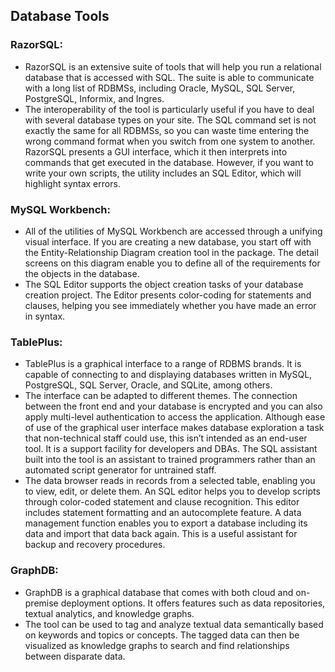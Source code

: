 ## Database Tools

### RazorSQL:
* RazorSQL is an extensive suite of tools that will help you run a relational database that is accessed with SQL. The suite is able to communicate with a long list of RDBMSs, including Oracle, MySQL, SQL Server, PostgreSQL, Informix, and Ingres.
* The interoperability of the tool is particularly useful if you have to deal with several database types on your site. The SQL command set is not exactly the same for all RDBMSs, so you can waste time entering the wrong command format when you switch from one system to another. RazorSQL presents a GUI interface, which it then interprets into commands that get executed in the database. However, if you want to write your own scripts, the utility includes an SQL Editor, which will highlight syntax errors.

### MySQL Workbench:
* All of the utilities of MySQL Workbench are accessed through a unifying visual interface. If you are creating a new database, you start off with the Entity-Relationship Diagram creation tool in the package. The detail screens on this diagram enable you to define all of the requirements for the objects in the database.
* The SQL Editor supports the object creation tasks of your database creation project. The Editor presents color-coding for statements and clauses, helping you see immediately whether you have made an error in syntax.

### TablePlus:
* TablePlus is a graphical interface to a range of RDBMS brands. It is capable of connecting to and displaying databases written in MySQL, PostgreSQL, SQL Server, Oracle, and SQLite, among others. 
* The interface can be adapted to different themes. The connection between the front end and your database is encrypted and you can also apply multi-level authentication to access the application. Although ease of use of the graphical user interface makes database exploration a task that non-technical staff could use, this isn’t intended as an end-user tool. It is a support facility for developers and DBAs. The SQL assistant built into the tool is an assistant to trained programmers rather than an automated script generator for untrained staff.
* The data browser reads in records from a selected table, enabling you to view, edit, or delete them. An SQL editor helps you to develop scripts through color-coded statement and clause recognition. This editor includes statement formatting and an autocomplete feature. A data management function enables you to export a database including its data and import that data back again. This is a useful assistant for backup and recovery procedures.

### GraphDB:
* GraphDB is a graphical database that comes with both cloud and on-premise deployment options. It offers features such as data repositories, textual analytics, and knowledge graphs.
* The tool can be used to tag and analyze textual data semantically based on keywords and topics or concepts. The tagged data can then be visualized as knowledge graphs to search and find relationships between disparate data. 
